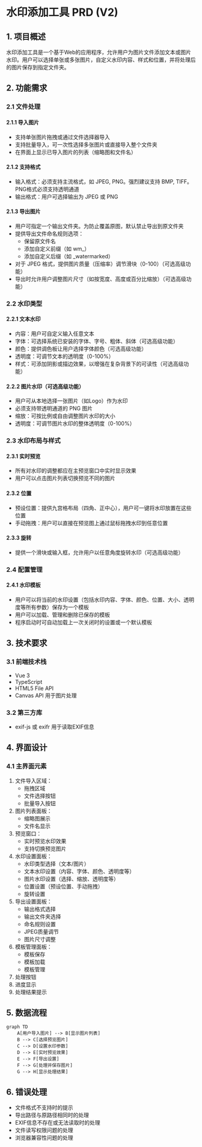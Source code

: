 # 水印添加工具 PRD (V2)

## 1. 项目概述

水印添加工具是一个基于Web的应用程序，允许用户为图片文件添加文本或图片水印。用户可以选择单张或多张图片，自定义水印内容、样式和位置，并将处理后的图片保存到指定文件夹。

## 2. 功能需求

### 2.1 文件处理

#### 2.1.1 导入图片
- 支持单张图片拖拽或通过文件选择器导入
- 支持批量导入，可一次性选择多张图片或直接导入整个文件夹
- 在界面上显示已导入图片的列表（缩略图和文件名）

#### 2.1.2 支持格式
- 输入格式：必须支持主流格式，如 JPEG, PNG。强烈建议支持 BMP, TIFF。PNG格式必须支持透明通道
- 输出格式：用户可选择输出为 JPEG 或 PNG

#### 2.1.3 导出图片
- 用户可指定一个输出文件夹。为防止覆盖原图，默认禁止导出到原文件夹
- 提供导出文件命名规则选项：
  - 保留原文件名
  - 添加自定义前缀（如 wm_）
  - 添加自定义后缀（如 _watermarked）
- 对于 JPEG 格式，提供图片质量（压缩率）调节滑块（0-100）（可选高级功能）
- 导出时允许用户调整图片尺寸（如按宽度、高度或百分比缩放）（可选高级功能）

### 2.2 水印类型

#### 2.2.1 文本水印
- 内容：用户可自定义输入任意文本
- 字体：可选择系统已安装的字体、字号、粗体、斜体（可选高级功能）
- 颜色：提供调色板让用户选择字体颜色（可选高级功能）
- 透明度：可调节文本的透明度（0-100%）
- 样式：可添加阴影或描边效果，以增强在复杂背景下的可读性（可选高级功能）

#### 2.2.2 图片水印（可选高级功能）
- 用户可从本地选择一张图片（如Logo）作为水印
- 必须支持带透明通道的 PNG 图片
- 缩放：可按比例或自由调整图片水印的大小
- 透明度：可调节图片水印的整体透明度（0-100%）

### 2.3 水印布局与样式

#### 2.3.1 实时预览
- 所有对水印的调整都应在主预览窗口中实时显示效果
- 用户可以点击图片列表切换预览不同的图片

#### 2.3.2 位置
- 预设位置：提供九宫格布局（四角、正中心），用户可一键将水印放置在这些位置
- 手动拖拽：用户可以直接在预览图上通过鼠标拖拽水印到任意位置

#### 2.3.3 旋转
- 提供一个滑块或输入框，允许用户以任意角度旋转水印（可选高级功能）

### 2.4 配置管理

#### 2.4.1 水印模板
- 用户可以将当前的水印设置（包括水印内容、字体、颜色、位置、大小、透明度等所有参数）保存为一个模板
- 用户可以加载、管理和删除已保存的模板
- 程序启动时可自动加载上一次关闭时的设置或一个默认模板

## 3. 技术要求

### 3.1 前端技术栈
- Vue 3
- TypeScript
- HTML5 File API
- Canvas API 用于图片处理

### 3.2 第三方库
- exif-js 或 exifr 用于读取EXIF信息

## 4. 界面设计

### 4.1 主界面元素
1. 文件导入区域：
   - 拖拽区域
   - 文件选择按钮
   - 批量导入按钮
2. 图片列表面板：
   - 缩略图展示
   - 文件名显示
3. 预览窗口：
   - 实时预览水印效果
   - 支持切换预览图片
4. 水印设置面板：
   - 水印类型选择（文本/图片）
   - 文本水印设置（内容、字体、颜色、透明度等）
   - 图片水印设置（选择、缩放、透明度等）
   - 位置设置（预设位置、手动拖拽）
   - 旋转设置
5. 导出设置面板：
   - 输出格式选择
   - 输出文件夹选择
   - 命名规则设置
   - JPEG质量调节
   - 图片尺寸调整
6. 模板管理面板：
   - 模板保存
   - 模板加载
   - 模板管理
7. 处理按钮
8. 进度显示
9. 处理结果提示

## 5. 数据流程

```mermaid
graph TD
    A[用户导入图片] --> B[显示图片列表]
    B --> C[选择预览图片]
    C --> D[设置水印参数]
    D --> E[实时预览效果]
    E --> F[导出设置]
    F --> G[处理并保存图片]
    G --> H[显示处理结果]
```

## 6. 错误处理

- 文件格式不支持时的提示
- 导出路径与原路径相同时的处理
- EXIF信息不存在或无法读取时的处理
- 文件读写权限问题的处理
- 浏览器兼容性问题的处理